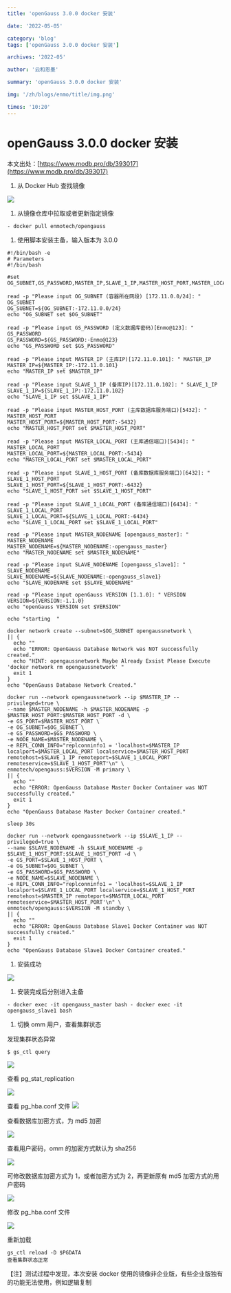 ```yaml
---
title: 'openGauss 3.0.0 docker 安装'

date: '2022-05-05'

category: 'blog'
tags: ['openGauss 3.0.0 docker 安装']

archives: '2022-05'

author: '云和恩墨'

summary: 'openGauss 3.0.0 docker 安装'

img: '/zh/blogs/enmo/title/img.png'

times: '10:20'
---
```


# openGauss 3.0.0 docker 安装

本文出处：[https://www.modb.pro/db/393017](https://www.modb.pro/db/393017)

1. 从 Docker Hub 查找镜像

<img src='./images/20220412-14115c27-04ae-40a5-9e46-30a2d96da03d.png'>

1. 从镜像仓库中拉取或者更新指定镜像

```
- docker pull enmotech/opengauss
```

1. 使用脚本安装主备，输入版本为 3.0.0

```
#!/bin/bash -e
# Parameters
#!/bin/bash

#set OG_SUBNET,GS_PASSWORD,MASTER_IP,SLAVE_1_IP,MASTER_HOST_PORT,MASTER_LOCAL_PORT,SLAVE_1_HOST_PORT,SLAVE_1_LOCAL_PORT,MASTER_NODENAME,SLAVE_NODENAME

read -p "Please input OG_SUBNET (容器所在网段) [172.11.0.0/24]: " OG_SUBNET
OG_SUBNET=${OG_SUBNET:-172.11.0.0/24}
echo "OG_SUBNET set $OG_SUBNET"

read -p "Please input GS_PASSWORD (定义数据库密码)[Enmo@123]: " GS_PASSWORD
GS_PASSWORD=${GS_PASSWORD:-Enmo@123}
echo "GS_PASSWORD set $GS_PASSWORD"

read -p "Please input MASTER_IP (主库IP)[172.11.0.101]: " MASTER_IP
MASTER_IP=${MASTER_IP:-172.11.0.101}
echo "MASTER_IP set $MASTER_IP"

read -p "Please input SLAVE_1_IP (备库IP)[172.11.0.102]: " SLAVE_1_IP
SLAVE_1_IP=${SLAVE_1_IP:-172.11.0.102}
echo "SLAVE_1_IP set $SLAVE_1_IP"

read -p "Please input MASTER_HOST_PORT (主库数据库服务端口)[5432]: " MASTER_HOST_PORT
MASTER_HOST_PORT=${MASTER_HOST_PORT:-5432}
echo "MASTER_HOST_PORT set $MASTER_HOST_PORT"

read -p "Please input MASTER_LOCAL_PORT (主库通信端口)[5434]: " MASTER_LOCAL_PORT
MASTER_LOCAL_PORT=${MASTER_LOCAL_PORT:-5434}
echo "MASTER_LOCAL_PORT set $MASTER_LOCAL_PORT"

read -p "Please input SLAVE_1_HOST_PORT (备库数据库服务端口)[6432]: " SLAVE_1_HOST_PORT
SLAVE_1_HOST_PORT=${SLAVE_1_HOST_PORT:-6432}
echo "SLAVE_1_HOST_PORT set $SLAVE_1_HOST_PORT"

read -p "Please input SLAVE_1_LOCAL_PORT (备库通信端口)[6434]: " SLAVE_1_LOCAL_PORT
SLAVE_1_LOCAL_PORT=${SLAVE_1_LOCAL_PORT:-6434}
echo "SLAVE_1_LOCAL_PORT set $SLAVE_1_LOCAL_PORT"

read -p "Please input MASTER_NODENAME [opengauss_master]: " MASTER_NODENAME
MASTER_NODENAME=${MASTER_NODENAME:-opengauss_master}
echo "MASTER_NODENAME set $MASTER_NODENAME"

read -p "Please input SLAVE_NODENAME [opengauss_slave1]: " SLAVE_NODENAME
SLAVE_NODENAME=${SLAVE_NODENAME:-opengauss_slave1}
echo "SLAVE_NODENAME set $SLAVE_NODENAME"

read -p "Please input openGauss VERSION [1.1.0]: " VERSION
VERSION=${VERSION:-1.1.0}
echo "openGauss VERSION set $VERSION"

echo "starting  "

docker network create --subnet=$OG_SUBNET opengaussnetwork \
|| {
  echo ""
  echo "ERROR: OpenGauss Database Network was NOT successfully created."
  echo "HINT: opengaussnetwork Maybe Already Exsist Please Execute 'docker network rm opengaussnetwork' "
  exit 1
}
echo "OpenGauss Database Network Created."

docker run --network opengaussnetwork --ip $MASTER_IP --privileged=true \
--name $MASTER_NODENAME -h $MASTER_NODENAME -p $MASTER_HOST_PORT:$MASTER_HOST_PORT -d \
-e GS_PORT=$MASTER_HOST_PORT \
-e OG_SUBNET=$OG_SUBNET \
-e GS_PASSWORD=$GS_PASSWORD \
-e NODE_NAME=$MASTER_NODENAME \
-e REPL_CONN_INFO="replconninfo1 = 'localhost=$MASTER_IP localport=$MASTER_LOCAL_PORT localservice=$MASTER_HOST_PORT remotehost=$SLAVE_1_IP remoteport=$SLAVE_1_LOCAL_PORT remoteservice=$SLAVE_1_HOST_PORT'\n" \
enmotech/opengauss:$VERSION -M primary \
|| {
  echo ""
  echo "ERROR: OpenGauss Database Master Docker Container was NOT successfully created."
  exit 1
}
echo "OpenGauss Database Master Docker Container created."

sleep 30s

docker run --network opengaussnetwork --ip $SLAVE_1_IP --privileged=true \
--name $SLAVE_NODENAME -h $SLAVE_NODENAME -p $SLAVE_1_HOST_PORT:$SLAVE_1_HOST_PORT -d \
-e GS_PORT=$SLAVE_1_HOST_PORT \
-e OG_SUBNET=$OG_SUBNET \
-e GS_PASSWORD=$GS_PASSWORD \
-e NODE_NAME=$SLAVE_NODENAME \
-e REPL_CONN_INFO="replconninfo1 = 'localhost=$SLAVE_1_IP localport=$SLAVE_1_LOCAL_PORT localservice=$SLAVE_1_HOST_PORT remotehost=$MASTER_IP remoteport=$MASTER_LOCAL_PORT remoteservice=$MASTER_HOST_PORT'\n" \
enmotech/opengauss:$VERSION -M standby \
|| {
  echo ""
  echo "ERROR: OpenGauss Database Slave1 Docker Container was NOT successfully created."
  exit 1
}
echo "OpenGauss Database Slave1 Docker Container created."

```

1. 安装成功

<img src='./images/20220412-bf4a0c4a-7b3b-4c5b-9770-d97d85fbf128.png'>

1. 安装完成后分别进入主备

```
- docker exec -it opengauss_master bash - docker exec -it opengauss_slave1 bash
```

1. 切换 omm 用户，查看集群状态

发现集群状态异常

```
$ gs_ctl query
```

<img src='./images/20220412-9af92e2d-9172-4c8d-b3ae-a7ce82107375.png'>

查看 pg_stat_replication

<img src='./images/20220412-0b6a8c86-dae6-4fd6-bd75-f7cc342b9d53.png'>

查看 pg_hba.conf 文件
<img src='./images/20220412-59c437c1-227e-492b-8c05-9ffca010e9a5.png'>

查看数据库加密方式，为 md5 加密

<img src='./images/20220412-190d47ff-2390-479a-99da-8685f519fcd6.png'>

查看用户密码，omm 的加密方式默认为 sha256

<img src='./images/20220412-f0cf7187-0379-4746-9aa2-8d8d84fab8e0.png'>

可修改数据库加密方式为 1，或者加密方式为 2，再更新原有 md5 加密方式的用户密码

<img src='./images/20220412-863aac27-a9ad-4ba1-bdcd-645521ecab34.png'>

修改 pg_hba.conf 文件

<img src='./images/20220412-2d7e1422-d8db-4aa8-819a-e21478581f41.png'>

重新加载

```
gs_ctl reload -D $PGDATA
查看集群状态正常
```

【注】测试过程中发现，本次安装 docker 使用的镜像非企业版，有些企业版独有的功能无法使用，例如逻辑复制
